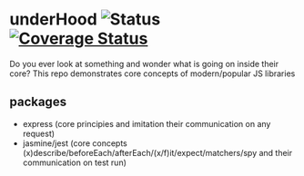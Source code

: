 # underHood ![Status](https://travis-ci.com/eLeontev/underHood.svg?branch=master) [![Coverage Status](https://coveralls.io/repos/github/eLeontev/underHood/badge.svg?branch=linter)](https://coveralls.io/github/eLeontev/underHood?branch=linter)

Do you ever look at something and wonder what is going on inside their core?
This repo demonstrates core concepts of modern/popular JS libraries

## packages

-   express (core principies and imitation their communication on any request)
-   jasmine/jest (core concepts (x)describe/beforeEach/afterEach/(x/f)it/expect/matchers/spy and their communication on test run)
